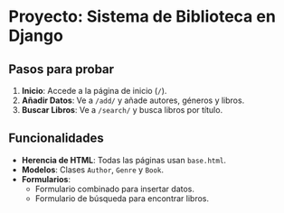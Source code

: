 # Proyecto: Sistema de Biblioteca en Django

## Pasos para probar

1. **Inicio**: Accede a la página de inicio (`/`).
2. **Añadir Datos**: Ve a `/add/` y añade autores, géneros y libros.
3. **Buscar Libros**: Ve a `/search/` y busca libros por título.

## Funcionalidades

- **Herencia de HTML**: Todas las páginas usan `base.html`.
- **Modelos**: Clases `Author`, `Genre` y `Book`.
- **Formularios**:
  - Formulario combinado para insertar datos.
  - Formulario de búsqueda para encontrar libros.
